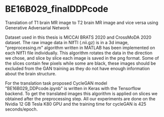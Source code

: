 # BE16B029_finalDDPcode
Translation of T1 brain MR image to T2 brain MR image and vice versa using Generative Adversarial Network

Dataset used in this thesis is MICCAI BRATS 2020 and CrossMoDA 2020 dataset.
The raw image data in NIfTI (.nii.gz) is in a 3d image, "preprocessing.m" algorithm written in MATLAB has been implemented on each NIfTI file individually. This algorithm rotates the data in the direction we chose, and slice by slice each image is saved in the png format.
Some of the slices contain few pixels while some are black, these images should be excluded from the GAN training as they do not have enough information about the brain structure.

For the translation task proposed CycleGAN model "BE16B029_DDPcode.ipynb" is written in Keras with the Tensorflow backend. To get the translated images this algorithm is applied on slices we obtained after the preprocessing step.
All our experiments are done on the Nvidia 12 GB Tesla K80 GPU and the training time for cycleGAN is 425 seconds/epoch.
